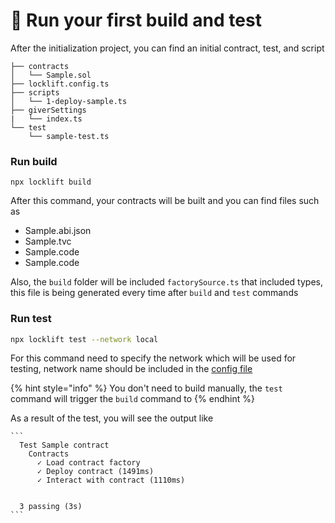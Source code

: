 # 🥇 Run your first build and test

After the initialization project, you can find an initial contract, test, and script&#x20;

```
├── contracts
│   └── Sample.sol
├── locklift.config.ts
├── scripts
│   └── 1-deploy-sample.ts
├── giverSettings
|   └── index.ts
└── test
    └── sample-test.ts
```

### Run build

```
npx locklift build
```

After this command, your contracts will be built and you can find files such as

* Sample.abi.json
* Sample.tvc
* Sample.code
* Sample.code

Also, the `build` folder will be included `factorySource.ts` that included types, this file is being generated every time after `build` and `test` commands

### Run test

```bash
npx locklift test --network local
```

For this command need to specify the network which will be used for testing, network name should be included in the [config file](../locklift/configuration.md)

{% hint style="info" %}
You don't need to build manually, the `test` command will trigger the `build` command to
{% endhint %}

As a result of the test, you will see the output like

````
```
  Test Sample contract
    Contracts
      ✓ Load contract factory
      ✓ Deploy contract (1491ms)
      ✓ Interact with contract (1110ms)


  3 passing (3s)
```
````

